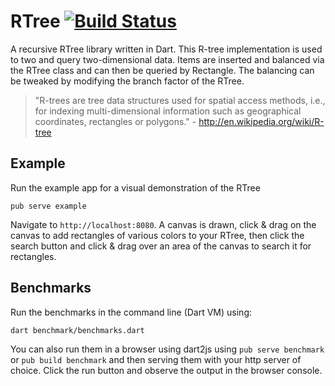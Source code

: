 # RTree [![Build Status](https://travis-ci.org/Workiva/r_tree.svg)](https://travis-ci.org/Workiva/r_tree)

A recursive RTree library written in Dart. This R-tree implementation is used to two and query two-dimensional data. Items are inserted and balanced via the RTree class and can then be queried by Rectangle.  The balancing can be tweaked by modifying the branch factor  of the RTree.

> "R-trees are tree data structures used for spatial access methods, i.e., for indexing multi-dimensional information such as geographical coordinates, rectangles or polygons." - http://en.wikipedia.org/wiki/R-tree

## Example

Run the example app for a visual demonstration of the RTree
```
pub serve example
```
Navigate to `http://localhost:8080`.  A canvas is drawn, click & drag on the canvas to add rectangles of various colors to your RTree, then click the search button and click & drag over an area of the canvas to search it for rectangles.

## Benchmarks

Run the benchmarks in the command line (Dart VM) using:
```
dart benchmark/benchmarks.dart
```

You can also run them in a browser using dart2js using `pub serve benchmark` or `pub build benchmark` and then serving them with your http server of choice.  Click the run button and observe the output in the browser console.
